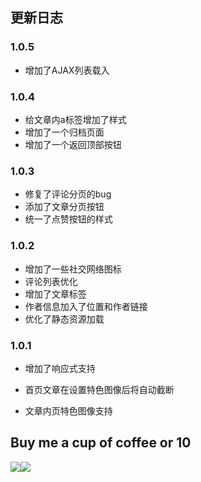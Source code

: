 ## 更新日志
### 1.0.5
+ 增加了AJAX列表载入

### 1.0.4
+ 给文章内a标签增加了样式
+ 增加了一个归档页面
+ 增加了一个返回顶部按钮

### 1.0.3
+ 修复了评论分页的bug
+ 添加了文章分页按钮
+ 统一了点赞按钮的样式

### 1.0.2

+ 增加了一些社交网络图标
+ 评论列表优化
+ 增加了文章标签
+ 作者信息加入了位置和作者链接
+ 优化了静态资源加载

### 1.0.1

+ 增加了响应式支持

+ 首页文章在设置特色图像后将自动截断

+ 文章内页特色图像支持

## Buy me a cup of coffee or 10

![](http://static.fatesinger.com/2015/10/o3zg1edhrs8h8gom.JPG)![](http://static.fatesinger.com/2015/10/3knkyzswj5srf0xj.JPG)